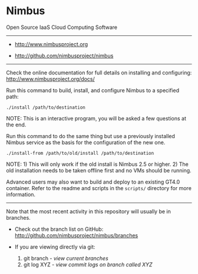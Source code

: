 Nimbus
======

Open Source IaaS Cloud Computing Software
______________________________________________________________________

* http://www.nimbusproject.org

* http://github.com/nimbusproject/nimbus

______________________________________________________________________

Check the online documentation for full details on installing and configuring:
http://www.nimbusproject.org/docs/

Run this command to build, install, and configure Nimbus to a specified path:

    ./install /path/to/destination

NOTE: This is an interactive program, you will be asked a few questions at
      the end.
    
Run this command to do the same thing but use a previously installed Nimbus
service as the basis for the configuration of the new one.

    ./install-from /path/to/old/install /path/to/destination

NOTE: 1) This will only work if the old install is Nimbus 2.5 or higher.
      2) The old installation needs to be taken offline first and no VMs
         should be running.

Advanced users may also want to build and deploy to an existing GT4.0 
container. Refer to the readme and scripts in the `scripts/` directory 
for more information.

______________________________________________________________________

Note that the most recent activity in this repository will usually be in 
branches.

* Check out the branch list on GitHub:
  http://github.com/nimbusproject/nimbus/branches

* If you are viewing directly via git:
  1. git branch - _view current branches_
  2. git log XYZ - _view commit logs on branch called XYZ_


